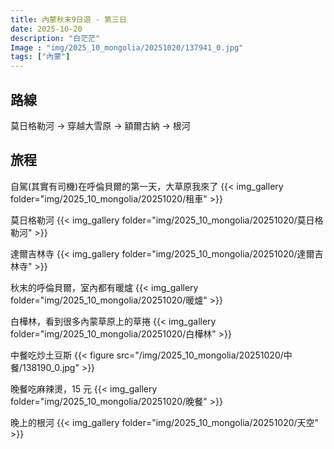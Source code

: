 ```yaml
---
title: 內蒙秋末9日遊 - 第三日
date: 2025-10-20
description: "白茫茫"
Image : "img/2025_10_mongolia/20251020/137941_0.jpg"
tags: ["內蒙"]
---
```


## 路線
莫日格勒河 → 穿越大雪原 → 額爾古納 → 根河

## 旅程

自駕(其實有司機)在呼倫貝爾的第一天，大草原我來了
{{< img_gallery  folder="img/2025_10_mongolia/20251020/租車" >}}


莫日格勒河
{{< img_gallery  folder="img/2025_10_mongolia/20251020/莫日格勒河" >}}


達爾吉林寺
{{< img_gallery  folder="img/2025_10_mongolia/20251020/達爾吉林寺" >}}

秋末的呼倫貝爾，室內都有暖爐
{{< img_gallery  folder="img/2025_10_mongolia/20251020/暖爐" >}}

白樺林，看到很多內蒙草原上的草捲
{{< img_gallery  folder="img/2025_10_mongolia/20251020/白樺林" >}}


中餐吃炒土豆斯
{{< figure src="/img/2025_10_mongolia/20251020/中餐/138190_0.jpg"  >}}

晚餐吃麻辣燙，15 元
{{< img_gallery  folder="img/2025_10_mongolia/20251020/晚餐" >}}

晚上的根河
{{< img_gallery  folder="img/2025_10_mongolia/20251020/天空" >}}
